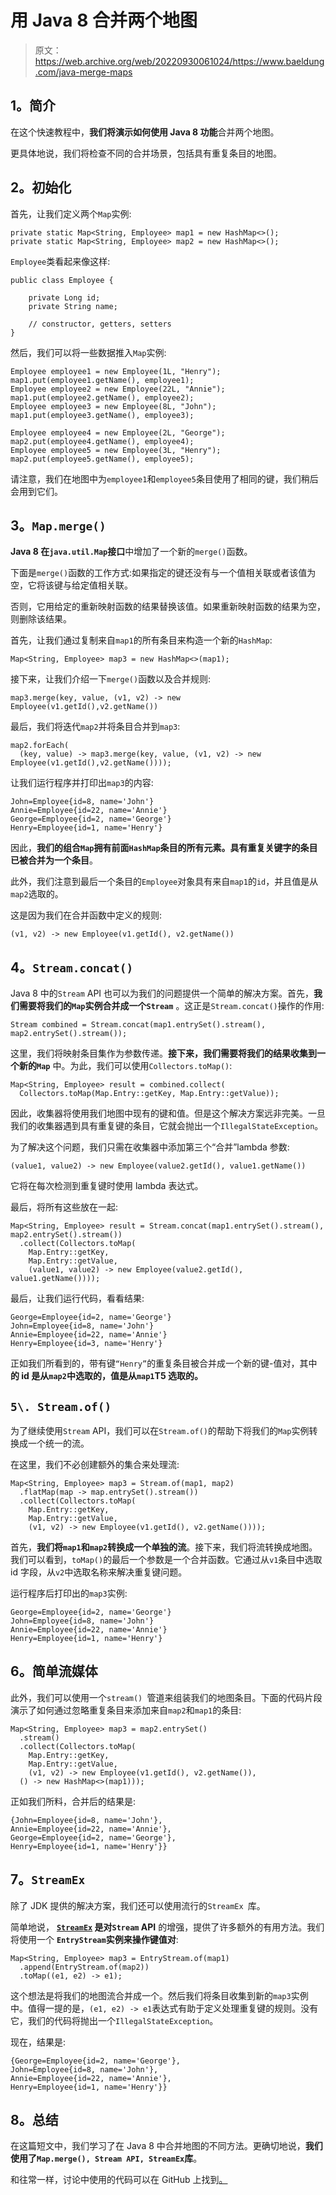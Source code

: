# 用 Java 8 合并两个地图

> 原文：<https://web.archive.org/web/20220930061024/https://www.baeldung.com/java-merge-maps>

## **1。简介**

在这个快速教程中，**我们将演示如何使用 Java 8 功能**合并两个地图。

更具体地说，我们将检查不同的合并场景，包括具有重复条目的地图。

## **2。初始化**

首先，让我们定义两个`Map`实例:

```
private static Map<String, Employee> map1 = new HashMap<>();
private static Map<String, Employee> map2 = new HashMap<>();
```

`Employee`类看起来像这样:

```
public class Employee {

    private Long id;
    private String name;

    // constructor, getters, setters
}
```

然后，我们可以将一些数据推入`Map`实例:

```
Employee employee1 = new Employee(1L, "Henry");
map1.put(employee1.getName(), employee1);
Employee employee2 = new Employee(22L, "Annie");
map1.put(employee2.getName(), employee2);
Employee employee3 = new Employee(8L, "John");
map1.put(employee3.getName(), employee3);

Employee employee4 = new Employee(2L, "George");
map2.put(employee4.getName(), employee4);
Employee employee5 = new Employee(3L, "Henry");
map2.put(employee5.getName(), employee5);
```

请注意，我们在地图中为`employee1`和`employee5`条目使用了相同的键，我们稍后会用到它们。

## **3。`Map.merge()`**

**Java 8 在`java.util.Map`接口**中增加了一个新的`merge()`函数。

下面是`merge()`函数的工作方式:如果指定的键还没有与一个值相关联或者该值为空，它将该键与给定值相关联。

否则，它用给定的重新映射函数的结果替换该值。如果重新映射函数的结果为空，则删除该结果。

首先，让我们通过复制来自`map1`的所有条目来构造一个新的`HashMap`:

```
Map<String, Employee> map3 = new HashMap<>(map1);
```

接下来，让我们介绍一下`merge()`函数以及合并规则:

```
map3.merge(key, value, (v1, v2) -> new Employee(v1.getId(),v2.getName())
```

最后，我们将迭代`map2`并将条目合并到`map3`:

```
map2.forEach(
  (key, value) -> map3.merge(key, value, (v1, v2) -> new Employee(v1.getId(),v2.getName())));
```

让我们运行程序并打印出`map3`的内容:

```
John=Employee{id=8, name='John'}
Annie=Employee{id=22, name='Annie'}
George=Employee{id=2, name='George'}
Henry=Employee{id=1, name='Henry'}
```

因此，**我们的组合`Map`拥有前面`HashMap`条目的所有元素。具有重复关键字的条目已被合并为一个条目**。

此外，我们注意到最后一个条目的`Employee`对象具有来自`map1`的`id`，并且值是从`map2`选取的。

这是因为我们在合并函数中定义的规则:

```
(v1, v2) -> new Employee(v1.getId(), v2.getName())
```

## **4。`Stream.concat()`**

Java 8 中的`Stream` API 也可以为我们的问题提供一个简单的解决方案。首先，**我们需要将我们的`Map`实例合并成一个`Stream`** 。这正是`Stream.concat()`操作的作用:

```
Stream combined = Stream.concat(map1.entrySet().stream(), map2.entrySet().stream());
```

这里，我们将映射条目集作为参数传递。**接下来，我们需要将我们的结果收集到一个新的`Map`** 中。为此，我们可以使用`Collectors.toMap()`:

```
Map<String, Employee> result = combined.collect(
  Collectors.toMap(Map.Entry::getKey, Map.Entry::getValue));
```

因此，收集器将使用我们地图中现有的键和值。但是这个解决方案远非完美。一旦我们的收集器遇到具有重复键的条目，它就会抛出一个`IllegalStateException`。

为了解决这个问题，我们只需在收集器中添加第三个“合并”lambda 参数:

```
(value1, value2) -> new Employee(value2.getId(), value1.getName())
```

它将在每次检测到重复键时使用 lambda 表达式。

最后，将所有这些放在一起:

```
Map<String, Employee> result = Stream.concat(map1.entrySet().stream(), map2.entrySet().stream())
  .collect(Collectors.toMap(
    Map.Entry::getKey, 
    Map.Entry::getValue,
    (value1, value2) -> new Employee(value2.getId(), value1.getName())));
```

最后，让我们运行代码，看看结果:

```
George=Employee{id=2, name='George'}
John=Employee{id=8, name='John'}
Annie=Employee{id=22, name='Annie'}
Henry=Employee{id=3, name='Henry'}
```

正如我们所看到的，带有键`“Henry”`的重复条目被合并成一个新的键-值对，其中**的 id 是从`map2`中选取的，值是从`map1`T5 选取的。**

## `5\. Stream.of()`

为了继续使用`Stream` API，我们可以在`Stream.of()`的帮助下将我们的`Map`实例转换成一个统一的流。

在这里，我们不必创建额外的集合来处理流:

```
Map<String, Employee> map3 = Stream.of(map1, map2)
  .flatMap(map -> map.entrySet().stream())
  .collect(Collectors.toMap(
    Map.Entry::getKey,
    Map.Entry::getValue,
    (v1, v2) -> new Employee(v1.getId(), v2.getName())));
```

首先，**我们将`map1`和`map2`转换成一个单独的流**。接下来，我们将流转换成地图。我们可以看到，`toMap()`的最后一个参数是一个合并函数。它通过从`v1`条目中选取 id 字段，从`v2`中选取名称来解决重复键问题。

运行程序后打印出的`map3`实例:

```
George=Employee{id=2, name='George'}
John=Employee{id=8, name='John'}
Annie=Employee{id=22, name='Annie'}
Henry=Employee{id=1, name='Henry'}
```

## **6。简单流媒体**

此外，我们可以使用一个`stream() `管道来组装我们的地图条目。下面的代码片段演示了如何通过忽略重复条目来添加来自`map2`和`map1`的条目:

```
Map<String, Employee> map3 = map2.entrySet()
  .stream()
  .collect(Collectors.toMap(
    Map.Entry::getKey,
    Map.Entry::getValue,
    (v1, v2) -> new Employee(v1.getId(), v2.getName()),
  () -> new HashMap<>(map1)));
```

正如我们所料，合并后的结果是:

```
{John=Employee{id=8, name='John'}, 
Annie=Employee{id=22, name='Annie'}, 
George=Employee{id=2, name='George'}, 
Henry=Employee{id=1, name='Henry'}}
```

## **7。`StreamEx`**

除了 JDK 提供的解决方案，我们还可以使用流行的`StreamEx `库。

简单地说， **[`StreamEx`](/web/20220930004318/https://www.baeldung.com/streamex) 是对`Stream` API** 的增强，提供了许多额外的有用方法。我们将使用一个 **`EntryStream`实例来操作键值对**:

```
Map<String, Employee> map3 = EntryStream.of(map1)
  .append(EntryStream.of(map2))
  .toMap((e1, e2) -> e1);
```

这个想法是将我们的地图流合并成一个。然后我们将条目收集到新的`map3`实例中。值得一提的是，`(e1, e2) -> e1`表达式有助于定义处理重复键的规则。没有它，我们的代码将抛出一个`IllegalStateException`。

现在，结果是:

```
{George=Employee{id=2, name='George'}, 
John=Employee{id=8, name='John'}, 
Annie=Employee{id=22, name='Annie'}, 
Henry=Employee{id=1, name='Henry'}}
```

## **8。总结**

在这篇短文中，我们学习了在 Java 8 中合并地图的不同方法。更确切地说，**我们使用了`Map.merge(), Stream API, StreamEx`库**。

和往常一样，讨论中使用的代码可以在 GitHub 上找到[。](https://web.archive.org/web/20220930004318/https://github.com/eugenp/tutorials/tree/master/core-java-modules/core-java-collections-maps-2)